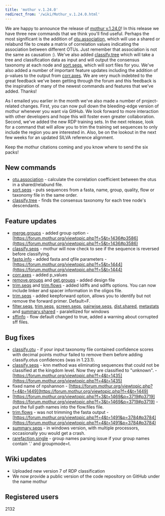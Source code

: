 ```yaml
---
title: 'mothur v.1.24.0'
redirect_from: '/wiki/Mothur_v.1.24.0.html'
---
```

We are happy to announce the release of [mothur
v.1.24.0](mothur_v.1.24.0)! In this release we have three new
commands that we think you'll find useful. Perhaps the most significant
is the addition of [otu.association](otu.association), which
will use a shared or relabund file to create a matrix of correlation
values indicating the association between different OTUs. Just remember
that association is not the same as causation :). We've also added
[classify.tree](classify.tree) which will take a tree and
classification data as input and will output the consensus taxonomy at
each node and [sort.seqs](sort.seqs), which will sort files
for you. We've also added a number of important feature updates
including the addition of p-values to the output from
[corr.axes](corr.axes). We are very much indebted to the
great feedback we've been getting through the forum and this feedback
is the inspiration of many of the newest commands and features that
we've added. Thanks!

As I emailed you earlier in the month we've also made a number of
project-related changes. First, you can now pull down the bleeding-edge
version of mothur whenever you want via GitHub. We look forward to more
interaction with other developers and hope this will foster even greater
collaboration. Second, we've added the new RDP training sets. In the
next release, look for a command that will allow you to trim the
training set sequences to only include the region you are interested in.
Also, be on the lookout in the next few weeks for an updated SILVA
reference alignment.

Keep the mothur citations coming and you know where to send the six
packs!

## New commands

-   [otu.association](otu.association) - calculate the
    correlation coefficient between the otus in a shared/relabund file.
-   [sort.seqs](sort.seqs) - puts sequences from a fasta,
    name, group, quality, flow or taxonomy file in the same order.
-   [classify.tree](classify.tree) - finds the consensus
    taxonomy for each tree node's descendants.

## Feature updates

-   [merge.groups](merge.groups) - added group option -
    [https://forum.mothur.org/viewtopic.php?f=5&t=1436#p3586](https://forum.mothur.org/viewtopic.php?f=5&t=1436#p3586)
-   [classify.seqs](classify.seqs) - mothur will now check to
    see if the sequence is reversed before classifying.
-   [fastq.info](fastq.info) - added fasta and qfile
    parameters - [https://forum.mothur.org/viewtopic.php?f=5&t=1444](https://forum.mothur.org/viewtopic.php?f=5&t=1444)
-   [corr.axes](corr.axes) - added p\_values
-   [remove.groups](remove.groups) and
    [get.groups](get.groups) - added design file
-   [trim.seqs](trim.seqs) and
    [trim.flows](trim.flows) - added ldiffs and sdiffs
    options. You can now include linker and spacer information in the
    oligos file.
-   [trim.seqs](trim.seqs) - added keepforward option, allows
    you to identify but not remove the forward primer. Default=F.
-   [filter.seqs](filter.seqs),
    [trim.seqs](trim.seqs),
    [screen.seqs](screen.seqs),
    [pairwise.seqs](pairwise.seqs),
    [dist.shared](dist.shared),
    [metastats](metastats) and
    [summary.shared](summary.shared) - paralellized for
    windows
-   [sffinfo](sffinfo) - flow default changed to true, added
    a warning about corrupted sff files.

## Bug fixes

-   [classify.otu](classify.otu) - if your input taxonomy
    file contained confidence scores with decimal points mothur failed
    to remove them before adding classify.otus confidences (was in
    1.23.1).
-   [classify.seqs](classify.seqs) - knn method was
    eliminating sequences that could not be classified at the kingdom
    level. Now they are classified to "unknown". -
    [https://forum.mothur.org/viewtopic.php?f=4&t=1435](https://forum.mothur.org/viewtopic.php?f=4&t=1435)
-   fixed name of npshannon -
    [https://forum.mothur.org/viewtopic.php?f=4&t=1449](https://forum.mothur.org/viewtopic.php?f=4&t=1449)
-   [https://forum.mothur.org/viewtopic.php?f=3&t=1469&p=3719#p3719](https://forum.mothur.org/viewtopic.php?f=3&t=1469&p=3719#p3719) -
    put the full path names into the flow.files file.
-   [trim.flows](trim.flows) - was not trimming the fasta
    output -
    [https://forum.mothur.org/viewtopic.php?f=4&t=1491&p=3784#p3784](https://forum.mothur.org/viewtopic.php?f=4&t=1491&p=3784#p3784)
-   [summary.seqs](summary.seqs) - in windows version, with
    multiple processors, occasionally you would get a crash.
-   [rarefaction.single](rarefaction.single) - group names
    parsing issue if your group names contain '.' and groupmode=t.

## Wiki updates

-   Uploaded new version 7 of RDP classification
-   We now provide a public version of the code repository on GitHub
    under the name mothur

## Registered users

2132
